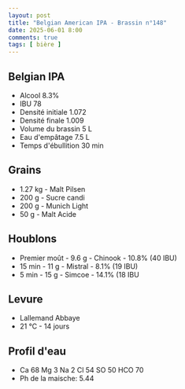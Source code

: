 ```yaml
---
layout: post
title: "Belgian American IPA - Brassin n°148"
date: 2025-06-01 8:00
comments: true
tags: [ bière ]
---
```


## Belgian IPA
- Alcool  8.3%
- IBU  78
- Densité initiale  1.072
- Densité finale  1.009
- Volume du brassin 5 L
- Eau d'empâtage 7.5 L
- Temps d'ébullition 30 min

## Grains

- 1.27 kg - Malt Pilsen
- 200 g - Sucre candi
- 200 g - Munich Light
- 50 g - Malt Acide

## Houblons

- Premier moût - 9.6 g - Chinook - 10.8% (40 IBU)
- 15 min - 11 g - Mistral - 8.1% (19 IBU)
- 5 min - 15 g - Simcoe - 14.1% (18 IBU

## Levure
- Lallemand Abbaye
- 21 °C - 14 jours

## Profil d'eau
- Ca 68 Mg 3 Na 2 Cl 54 SO 50 HCO 70
- Ph de la maische: 5.44
